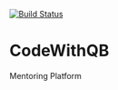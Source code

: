 [![Build Status](https://dev.azure.com/quinntyne/CodeWithQB/_apis/build/status/QuinntyneBrown.CodeWithQB?branchName=master)](https://dev.azure.com/quinntyne/CodeWithQB/_build/latest?definitionId=3?branchName=master)

# CodeWithQB
Mentoring Platform
